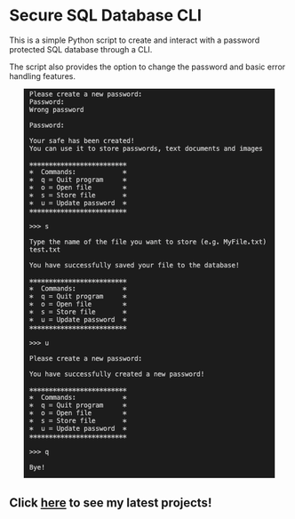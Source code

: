 # Secure SQL Database CLI

This is a simple Python script to create and interact with a password protected SQL database through a CLI. 

The script also provides the option to change the password and basic error handling features.

<p align="center">
  <img src='https://raw.githubusercontent.com/nvios/encrypted_database/master/sample.png'>
</p>

## Click <a href="https://nvios.github.io/luca_bontempi/"><strong>here</strong></a> to see my latest projects!
